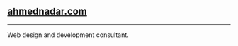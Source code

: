## [ahmednadar.com](http://ahmednadar.com)
------------------
Web design and development consultant.
